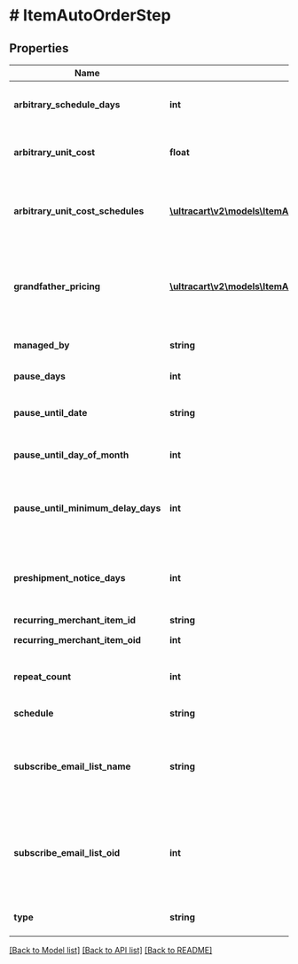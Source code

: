 # # ItemAutoOrderStep

## Properties

Name | Type | Description | Notes
------------ | ------------- | ------------- | -------------
**arbitrary_schedule_days** | **int** | If the schedule is arbitrary, then this is the number of days | [optional]
**arbitrary_unit_cost** | **float** | Arbitrary unit cost used to override the regular item cost | [optional]
**arbitrary_unit_cost_schedules** | [**\ultracart\v2\models\ItemAutoOrderStepArbitraryUnitCostSchedule[]**](ItemAutoOrderStepArbitraryUnitCostSchedule.md) | Arbitrary unit costs schedules for more advanced discounting by rebill attempt | [optional]
**grandfather_pricing** | [**\ultracart\v2\models\ItemAutoOrderStepGrandfatherPricing[]**](ItemAutoOrderStepGrandfatherPricing.md) | Grand-father pricing configuration if the rebill schedule has changed over time | [optional]
**managed_by** | **string** | Managed by (defaults to UltraCart) | [optional]
**pause_days** | **int** | Number of days to pause | [optional]
**pause_until_date** | **string** | Wait for this step to happen until the specified date | [optional]
**pause_until_day_of_month** | **int** | Pause until a specific day of the month | [optional]
**pause_until_minimum_delay_days** | **int** | Pause at least this many days between the last order and the calculated next day of month | [optional]
**preshipment_notice_days** | **int** | If set, a pre-shipment notice is sent to the customer this many days in advance | [optional]
**recurring_merchant_item_id** | **string** | Item id to rebill | [optional]
**recurring_merchant_item_oid** | **int** | Item object identifier to rebill | [optional]
**repeat_count** | **int** | Number of times to rebill.  Last step can be null for infinite | [optional]
**schedule** | **string** | Frequency of the rebill | [optional]
**subscribe_email_list_name** | **string** | Email list name to subscribe the customer to when the rebill occurs (decommissioned email engine) | [optional]
**subscribe_email_list_oid** | **int** | Email list identifier to subscribe the customer to when this rebill occurs (decommissioned email engine) | [optional]
**type** | **string** | Type of step (item, kit only, loop or pause) | [optional]

[[Back to Model list]](../../README.md#models) [[Back to API list]](../../README.md#endpoints) [[Back to README]](../../README.md)
